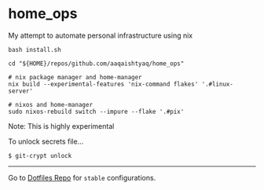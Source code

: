 # home_ops

My attempt to automate personal infrastructure using nix

```shell
bash install.sh
```


```shell
cd "${HOME}/repos/github.com/aaqaishtyaq/home_ops"

# nix package manager and home-manager
nix build --experimental-features 'nix-command flakes' '.#linux-server'

# nixos and home-manager
sudo nixos-rebuild switch --impure --flake '.#pix'
```

Note: This is highly experimental

To unlock secrets file...
```
$ git-crypt unlock
```
---

Go to [Dotfiles Repo](https://github.com/aaqaishtyaq/dotfiles) for `stable` configurations.

